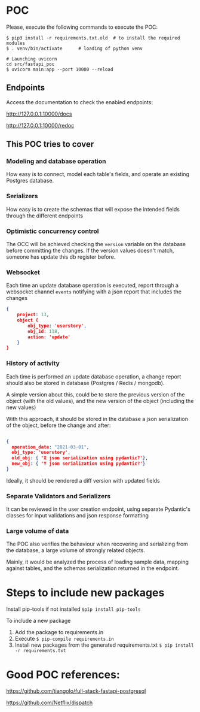 # POC

Please, execute the following commands to execute the POC:
```shell
$ pip3 install -r requirements.txt.old  # to install the required modules
$ . venv/bin/activate      # loading of python venv

# Launching uvicorn
cd src/fastapi_poc
$ uvicorn main:app --port 10000 --reload
```

## Endpoints

Access the documentation to check the enabled endpoints:

http://127.0.0.1:10000/docs

http://127.0.0.1:10000/redoc

## This POC tries to cover

### Modeling and database operation 

How easy is to connect, model each table's fields, and operate an existing Postgres database. 

### Serializers

How easy is to create the schemas that will expose the intended fields through the different endpoints 

### Optimistic concurrency control

The OCC will be achieved checking the `version` variable on the database before committing the changes. If the version 
values doesn't match, someone has update this db register before.

### Websocket

Each time an update database operation is executed, report through a websocket channel `events` notifying with a json 
report that includes the changes

```json
{
    project: 13,
    object {
        obj_type: 'userstory',
        obj_id: 118,
        action: 'update'
    }
}
```

### History of activity

Each time is performed an update database operation, a change report should also be stored in database (Postgres / 
Redis / mongodb).

A simple version about this, could be to store the previous version of the object (with the old values), and the new 
version of the object (including the new values)

With this approach, it should be stored in the database a json serialization of the object, before the change and after:
```json

{
  operation_date: "2021-03-01",
  obj_type: 'userstory',
  old_obj: { 'X json serialization using pydantic?'},
  new_obj: { 'Y json serialization using pydantic?'}
}
```

Ideally, it should be rendered a diff version with updated fields

### Separate Validators and Serializers

It can be reviewed in the user creation endpoint, using separate Pydantic's classes for input validations and json 
response formatting 


### Large volume of data

The POC also verifies the behaviour when recovering and serializing from the database, a large volume of strongly 
related objects.

Mainly, it would be analyzed the process of loading sample data, mapping against tables, and the schemas serialization 
returned in the endpoint.


# Steps to include new packages

Install pip-tools if not installed `$pip install pip-tools`

To include a new package
1. Add the package to requirements.in 
2. Execute `$ pip-compile requirements.in`
3. Install new packages from the generated requirements.txt
`$ pip install -r requirements.txt`

# Good POC references:

https://github.com/tiangolo/full-stack-fastapi-postgresql

https://github.com/Netflix/dispatch

